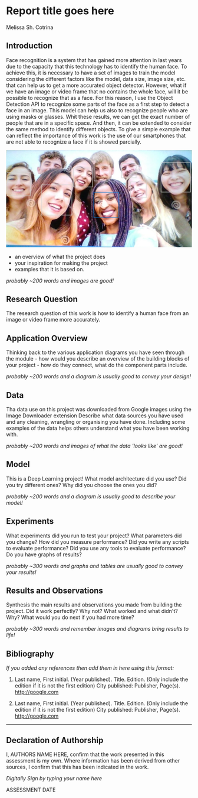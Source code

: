 # Report title goes here

Melissa Sh. Cotrina

## Introduction

Face recognition is a system that has gained more attention in last years due to the capacity that this technology has to identify the human face. To achieve this, it is necessary to have a set of images to train the model considering the different factors like the model, data size, image size, etc. that can help us to get a more accurated object detector. However, what if we have an image or video frame that no contains the whole face, will it be possible to recognize that as a face. For this reason, I use the Object Detection API to recognize some parts of the face as a first step to detect a face in an image. This model can help us also to recognize people who are using masks or glasses. Whit these results, we can get the exact number of people that are in a specific space. And then, it can be extended to consider the same method to identify different objects. To give a simple example that can reflect the importance of this work is the use of our smartphones that are not able to recognize a face if it is showed parcially.

![alt text](https://github.com/Sheedy21/casa0018/raw/main/Assessment/Reports/images/people.jpg)




- an overview of what the project does
- your inspiration for making the project 
- examples that it is based on. 

*probably ~200 words and images are good!*

## Research Question

The research question of this work is how to identify a human face from an image or video frame more accurately.

## Application Overview
Thinking back to the various application diagrams you have seen through the module - how would you describe an overview of the building blocks of your project - how do they connect, what do the component parts include.

*probably ~200 words and a diagram is usually good to convey your design!*

## Data

Tha data use on this project was downloaded from Google images using the Image Downloader extension 
Describe what data sources you have used and any cleaning, wrangling or organising you have done. Including some examples of the data helps others understand what you have been working with.

*probably ~200 words and images of what the data 'looks like' are good!*

## Model
This is a Deep Learning project! What model architecture did you use? Did you try different ones? Why did you choose the ones you did?

*probably ~200 words and a diagram is usually good to describe your model!*

## Experiments
What experiments did you run to test your project? What parameters did you change? How did you measure performance? Did you write any scripts to evaluate performance? Did you use any tools to evaluate performance? Do you have graphs of results? 

*probably ~300 words and graphs and tables are usually good to convey your results!*

## Results and Observations
Synthesis the main results and observations you made from building the project. Did it work perfectly? Why not? What worked and what didn't? Why? What would you do next if you had more time?  

*probably ~300 words and remember images and diagrams bring results to life!*

## Bibliography
*If you added any references then add them in here using this format:*

1. Last name, First initial. (Year published). Title. Edition. (Only include the edition if it is not the first edition) City published: Publisher, Page(s). http://google.com

2. Last name, First initial. (Year published). Title. Edition. (Only include the edition if it is not the first edition) City published: Publisher, Page(s). http://google.com

----

## Declaration of Authorship

I, AUTHORS NAME HERE, confirm that the work presented in this assessment is my own. Where information has been derived from other sources, I confirm that this has been indicated in the work.


*Digitally Sign by typing your name here*

ASSESSMENT DATE
